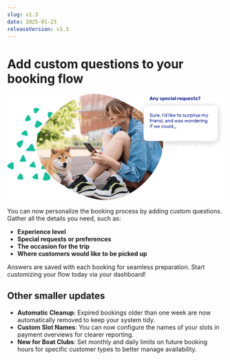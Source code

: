 ```yaml
---
slug: v1.3
date: 2025-01-23
releaseVersion: v1.3
---
```


# Add custom questions to your booking flow

![](./images/v1.3.special_request.png)

You can now personalize the booking process by adding custom questions. Gather all the details you need, such as:

- **Experience level**
- **Special requests or preferences**
- **The occasion for the trip**
- **Where customers would like to be picked up**

Answers are saved with each booking for seamless preparation. Start customizing your flow today via your dashboard!

## Other smaller updates

- **Automatic Cleanup**: Expired bookings older than one week are now automatically removed to keep your system tidy.
- **Custom Slot Names**: You can now configure the names of your slots in payment overviews for clearer reporting.
- **New for Boat Clubs**: Set monthly and daily limits on future booking hours for specific customer types to better manage availability.
